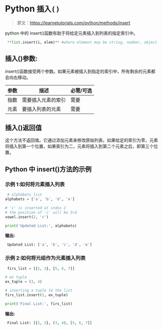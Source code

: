 # Python `插入()`

> 原文：<https://learnetutorials.com/python/methods/insert>

python 中的 insert()函数有助于将给定元素插入到列表的指定索引中。

```py
 **list.insert(i, elem)** #where element may be string, number, object etc. 

```

## 插入()参数:

insert()函数接受两个参数。如果元素被插入到指定的索引中，所有剩余的元素都会向右移动。

| 参数 | 描述 | 必需/可选 |
| --- | --- | --- |
| 指数 | 需要插入元素的索引 | 需要 |
| 元素 | 要插入列表的元素 | 需要 |

## 插入()返回值

这个方法不返回值。它通过添加元素来修改原始列表。如果给定的索引为零，元素将插入到第一个位置，如果索引为二，元素将插入到第二个元素之后，即第三个位置。

## Python 中 insert()方法的示例

### 示例 1:如何将元素插入列表

```py
 # alphabets list
alphabets = ['a', 'b', 'd', 'e']

# 'c' is inserted at index 2
# the position of 'c' will be 3rd
vowel.insert(2, 'c')

print('Updated List:', alphabets) 

```

**输出:**

```py
 Updated List: ['a', 'b', 'c', 'd', 'e'] 
```

### 示例 2:如何将元组作为元素插入列表

```py
 firs_list = [{1, 2}, [5, 6, 7]]

# ex tuple
ex_tuple = (3, 4)

# inserting a tuple to the list
firs_list.insert(1, ex_tuple)

print('Final List:', firs_list) 

```

**输出:**

```py
 Final List: [{1, 2}, (3, 4), [5, 6, 7]] 
```